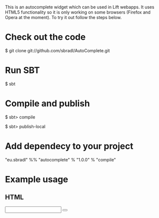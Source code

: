 This is an autocomplete widget which can be used in Lift webapps. It uses HTML5 functionality so it is only working on some browsers (Firefox and Opera at the moment).
To try it out follow the steps below.

# Check out the code

  $ git clone git://github.com/sbradl/AutoComplete.git

# Run SBT

  $ sbt

# Compile and publish

  $ sbt> compile

  $ sbt> publish-local

# Add dependecy to your project

"eu.sbradl" %% "autocomplete" % "1.0.0" % "compile"

# Example usage

## HTML
<div data-lift="SearchBlogPost">
							<div data-lift-id="datalist"></div>
							<input name="search"
								class="search-query" type="text"></input>
							<button type="submit" class="btn btn-small btn-primary" style="position: relative; top: -3px">
								<i class="icon-search icon-white"></i>
							</button>
						</div>